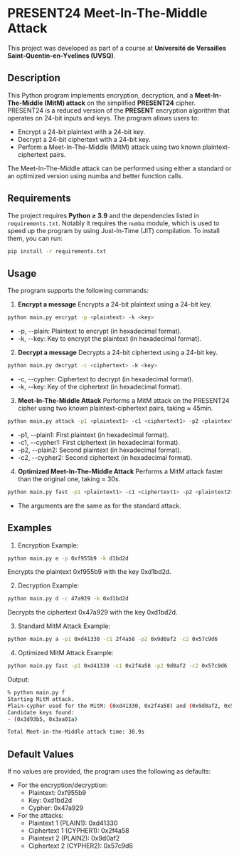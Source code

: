 # PRESENT24 Meet-In-The-Middle Attack


This project was developed as part of a course at **Université de Versailles Saint-Quentin-en-Yvelines (UVSQ)**.


## Description

This Python program implements encryption, decryption, and a **Meet-In-The-Middle (MitM) attack** on the simplified **PRESENT24** cipher. PRESENT24 is a reduced version of the **PRESENT** encryption algorithm that operates on 24-bit inputs and keys. The program allows users to:

- Encrypt a 24-bit plaintext with a 24-bit key.
- Decrypt a 24-bit ciphertext with a 24-bit key.
- Perform a Meet-In-The-Middle (MitM) attack using two known plaintext-ciphertext pairs.

The Meet-In-The-Middle attack can be performed using either a standard or an optimized version using numba and better function calls.


## Requirements

The project requires **Python $\ge$ 3.9** and the dependencies listed in `requirements.txt`.
Notably it requires the `numba` module, which is used to speed up the program by using Just-In-Time (JIT) compilation.
To install them, you can run:

```bash
pip install -r requirements.txt
```


## Usage

The program supports the following commands:

1. **Encrypt a message**
Encrypts a 24-bit plaintext using a 24-bit key.

```bash
python main.py encrypt -p <plaintext> -k <key>
```

- -p, --plain: Plaintext to encrypt (in hexadecimal format).
- -k, --key: Key to encrypt the plaintext (in hexadecimal format).

2. **Decrypt a message**
Decrypts a 24-bit ciphertext using a 24-bit key.

```bash
python main.py decrypt -c <ciphertext> -k <key>
```

- -c, --cypher: Ciphertext to decrypt (in hexadecimal format).
- -k, --key: Key of the ciphertext (in hexadecimal format).

3. **Meet-In-The-Middle Attack**
Performs a MitM attack on the PRESENT24 cipher using two known plaintext-ciphertext pairs, taking $\approx$ 45min.

```bash
python main.py attack -p1 <plaintext1> -c1 <ciphertext1> -p2 <plaintext2> -c2 <ciphertext2>
```

- -p1, --plain1: First plaintext (in hexadecimal format).
- -c1, --cypher1: First ciphertext (in hexadecimal format).
- -p2, --plain2: Second plaintext (in hexadecimal format).
- -c2, --cypher2: Second ciphertext (in hexadecimal format).

4. **Optimized Meet-In-The-Middle Attack**
Performs a MitM attack faster than the original one, taking $\approx$ 30s.

```bash
python main.py fast -p1 <plaintext1> -c1 <ciphertext1> -p2 <plaintext2> -c2 <ciphertext2>
```

- The arguments are the same as for the standard attack.


## Examples

1. Encryption Example:

```bash
python main.py e -p 0xf955b9 -k d1bd2d
```
Encrypts the plaintext 0xf955b9 with the key 0xd1bd2d.

2. Decryption Example:

```bash
python main.py d -c 47a929 -k 0xd1bd2d
```
Decrypts the ciphertext 0x47a929 with the key 0xd1bd2d.

3. Standard MitM Attack Example:

```bash
python main.py a -p1 0xd41330 -c1 2f4a58 -p2 0x9d0af2 -c2 0x57c9d6
```

4. Optimized MitM Attack Example:

```bash
python main.py fast -p1 0xd41330 -c1 0x2f4a58 -p2 9d0af2 -c2 0x57c9d6
```
Output:
```bash
% python main.py f
Starting MitM attack.
Plain-cypher used for the MitM: (0xd41330, 0x2f4a58) and (0x9d0af2, 0x57c9d6)
Candidate keys found:
- (0x3d93b5, 0x3aa01a)

Total Meet-in-the-Middle attack time: 30.9s
```


## Default Values


If no values are provided, the program uses the following as defaults:
- For the encryption/decryption:
  - Plaintext: 0xf955b9
  - Key: 0xd1bd2d
  - Cypher: 0x47a929
- For the attacks:
  - Plaintext 1 (PLAIN1): 0xd41330
  - Ciphertext 1 (CYPHER1): 0x2f4a58
  - Plaintext 2 (PLAIN2): 0x9d0af2
  - Ciphertext 2 (CYPHER2): 0x57c9d6
